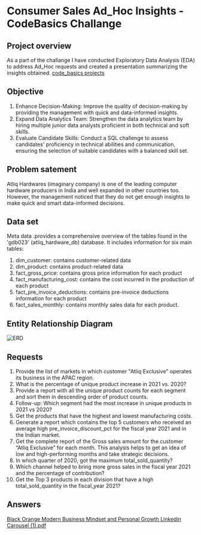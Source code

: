 # Consumer Sales Ad_Hoc Insights - CodeBasics Challange

## Project overview
As  a part of the challange I have conducted Exploratory Data Analysis (EDA) to address Ad_Hoc requests and created a presentation summarizing the insights obtained.
[code_basics projects](https://codebasics.io/challenge/codebasics-resume-project-challenge)

## Objective
1. Enhance Decision-Making: Improve the quality of decision-making by providing the management with quick and data-informed insights.
2. Expand Data Analytics Team: Strengthen the data analytics team by hiring multiple junior data analysts proficient in both technical and soft skills. 
3. Evaluate Candidate Skills: Conduct a SQL challenge to assess candidates' proficiency in technical abilities and communication, ensuring the selection of suitable candidates with a balanced skill set.

## Problem satement
Atliq Hardwares (imaginary company) is one of the leading computer hardware producers in India and well expanded in other countries too.
However, the management noticed that they do not get enough insights to make quick and smart data-informed decisions.

## Data set 
Meta data .provides a comprehensive overview of the tables found in the 'gdb023' (atliq_hardware_db) database. 
It includes information for six main tables:
1. dim_customer: contains customer-related data
2. dim_product: contains product-related data
3. fact_gross_price: contains gross price information for each product
4. fact_manufacturing_cost: contains the cost incurred in the production of each product
5. fact_pre_invoice_deductions: contains pre-invoice deductions information for each product
6. fact_sales_monthly: contains monthly sales data for each product.

## Entity Relationship Diagram
![ERD](https://github.com/SharvananB0510/Consumer-Goods_Insights/assets/69303949/98250e51-4019-4150-b5b0-3b3dee271efe)

## Requests
1. Provide the list of markets in which customer "Atliq Exclusive" operates its
business in the APAC region.
2. What is the percentage of unique product increase in 2021 vs. 2020?
3. Provide a report with all the unique product counts for each segment and
sort them in descending order of product counts.
4. Follow-up: Which segment had the most increase in unique products in
2021 vs 2020?
5. Get the products that have the highest and lowest manufacturing costs.
6. Generate a report which contains the top 5 customers who received an average high pre_invoice_discount_pct for the fiscal year 2021 and in the Indian market.
7.  Get the complete report of the Gross sales amount for the customer “Atliq
Exclusive” for each month. This analysis helps to get an idea of low and
high-performing months and take strategic decisions.
8. In which quarter of 2020, got the maximum total_sold_quantity?
9. Which channel helped to bring more gross sales in the fiscal year 2021
and the percentage of contribution?
10. Get the Top 3 products in each division that have a high
total_sold_quantity in the fiscal_year 2021?

## Answers
[Black Orange Modern Business Mindset and Personal Growth Linkedin Carousel (1).pdf](https://github.com/SharvananB0510/Consumer-Sales-_Insights/files/13414955/Black.Orange.Modern.Business.Mindset.and.Personal.Growth.Linkedin.Carousel.1.pdf)





   
